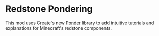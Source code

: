 
Redstone Pondering
=======

This mod uses Create's new [Ponder](https://github.com/Creators-of-Create/Ponder) library to add intuitive tutorials and explanations for Minecraft's redstone components.
